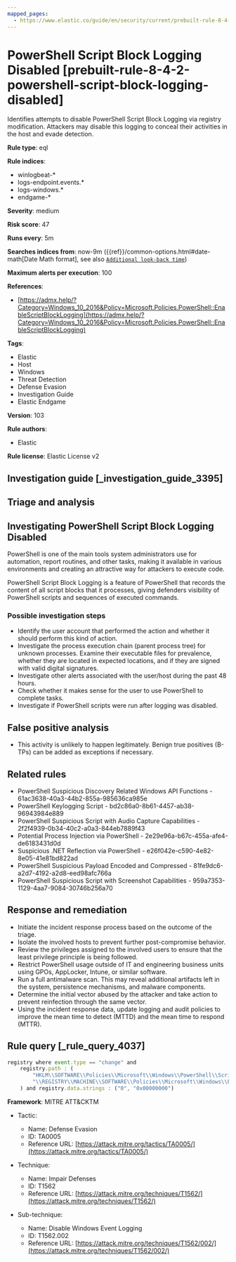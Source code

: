 ```yaml
---
mapped_pages:
  - https://www.elastic.co/guide/en/security/current/prebuilt-rule-8-4-2-powershell-script-block-logging-disabled.html
---
```


# PowerShell Script Block Logging Disabled [prebuilt-rule-8-4-2-powershell-script-block-logging-disabled]

Identifies attempts to disable PowerShell Script Block Logging via registry modification. Attackers may disable this logging to conceal their activities in the host and evade detection.

**Rule type**: eql

**Rule indices**:

* winlogbeat-*
* logs-endpoint.events.*
* logs-windows.*
* endgame-*

**Severity**: medium

**Risk score**: 47

**Runs every**: 5m

**Searches indices from**: now-9m ({{ref}}/common-options.html#date-math[Date Math format], see also [`Additional look-back time`](docs-content://solutions/security/detect-and-alert/create-detection-rule.md#rule-schedule))

**Maximum alerts per execution**: 100

**References**:

* [https://admx.help/?Category=Windows_10_2016&Policy=Microsoft.Policies.PowerShell::EnableScriptBlockLogging](https://admx.help/?Category=Windows_10_2016&Policy=Microsoft.Policies.PowerShell::EnableScriptBlockLogging)

**Tags**:

* Elastic
* Host
* Windows
* Threat Detection
* Defense Evasion
* Investigation Guide
* Elastic Endgame

**Version**: 103

**Rule authors**:

* Elastic

**Rule license**: Elastic License v2

## Investigation guide [_investigation_guide_3395]

## Triage and analysis

## Investigating PowerShell Script Block Logging Disabled

PowerShell is one of the main tools system administrators use for automation, report routines, and other tasks, making it available in various environments and creating an attractive way for attackers to execute code.

PowerShell Script Block Logging is a feature of PowerShell that records the content of all script blocks that it processes, giving defenders visibility of PowerShell scripts and sequences of executed commands.

### Possible investigation steps

- Identify the user account that performed the action and whether it should perform this kind of action.
- Investigate the process execution chain (parent process tree) for unknown processes. Examine their executable files for prevalence, whether they are located in expected locations, and if they are signed with valid digital signatures.
- Investigate other alerts associated with the user/host during the past 48 hours.
- Check whether it makes sense for the user to use PowerShell to complete tasks.
- Investigate if PowerShell scripts were run after logging was disabled.

## False positive analysis

- This activity is unlikely to happen legitimately. Benign true positives (B-TPs) can be added as exceptions if necessary.

## Related rules

- PowerShell Suspicious Discovery Related Windows API Functions - 61ac3638-40a3-44b2-855a-985636ca985e
- PowerShell Keylogging Script - bd2c86a0-8b61-4457-ab38-96943984e889
- PowerShell Suspicious Script with Audio Capture Capabilities - 2f2f4939-0b34-40c2-a0a3-844eb7889f43
- Potential Process Injection via PowerShell - 2e29e96a-b67c-455a-afe4-de6183431d0d
- Suspicious .NET Reflection via PowerShell - e26f042e-c590-4e82-8e05-41e81bd822ad
- PowerShell Suspicious Payload Encoded and Compressed - 81fe9dc6-a2d7-4192-a2d8-eed98afc766a
- PowerShell Suspicious Script with Screenshot Capabilities - 959a7353-1129-4aa7-9084-30746b256a70

## Response and remediation

- Initiate the incident response process based on the outcome of the triage.
- Isolate the involved hosts to prevent further post-compromise behavior.
- Review the privileges assigned to the involved users to ensure that the least privilege principle is being followed.
- Restrict PowerShell usage outside of IT and engineering business units using GPOs, AppLocker, Intune, or similar software.
- Run a full antimalware scan. This may reveal additional artifacts left in the system, persistence mechanisms, and malware components.
- Determine the initial vector abused by the attacker and take action to prevent reinfection through the same vector.
- Using the incident response data, update logging and audit policies to improve the mean time to detect (MTTD) and the mean time to respond (MTTR).

## Rule query [_rule_query_4037]

```js
registry where event.type == "change" and
    registry.path : (
        "HKLM\\SOFTWARE\\Policies\\Microsoft\\Windows\\PowerShell\\ScriptBlockLogging\\EnableScriptBlockLogging",
        "\\REGISTRY\\MACHINE\\SOFTWARE\\Policies\\Microsoft\\Windows\\PowerShell\\ScriptBlockLogging\\EnableScriptBlockLogging"
    ) and registry.data.strings : ("0", "0x00000000")
```

**Framework**: MITRE ATT&CKTM

* Tactic:

    * Name: Defense Evasion
    * ID: TA0005
    * Reference URL: [https://attack.mitre.org/tactics/TA0005/](https://attack.mitre.org/tactics/TA0005/)

* Technique:

    * Name: Impair Defenses
    * ID: T1562
    * Reference URL: [https://attack.mitre.org/techniques/T1562/](https://attack.mitre.org/techniques/T1562/)

* Sub-technique:

    * Name: Disable Windows Event Logging
    * ID: T1562.002
    * Reference URL: [https://attack.mitre.org/techniques/T1562/002/](https://attack.mitre.org/techniques/T1562/002/)



